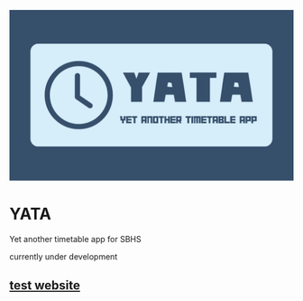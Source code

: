![logo](highres_logo.png)
# YATA 
Yet another timetable app for SBHS


currently under development

## [test website](https://yata.onrender.com)
